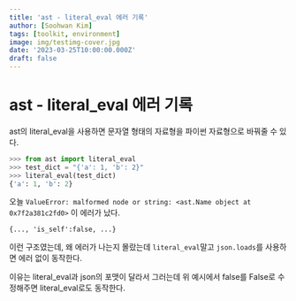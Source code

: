 ```yaml
---
title: 'ast - literal_eval 에러 기록'
author: [Soohwan Kim]
tags: [toolkit, environment]
image: img/testimg-cover.jpg
date: '2023-03-25T10:00:00.000Z'
draft: false
---
```


# ast - literal_eval 에러 기록
  
ast의 literal_eval을 사용하면 문자열 형태의 자료형을 파이썬 자료형으로 바꿔줄 수 있다.
  
```python
>>> from ast import literal_eval
>>> test_dict = "{'a': 1, 'b': 2}"
>>> literal_eval(test_dict)
{'a': 1, 'b': 2}
```
  
오늘 `ValueError: malformed node or string: <ast.Name object at 0x7f2a381c2fd0>` 이 에러가 났다.  
  
```
{..., 'is_self':false, ...}
```
  
이런 구조였는데, 왜 에러가 나는지 몰랐는데 `literal_eval`말고 `json.loads`를 사용하면 에러 없이 동작한다.  
  
이유는 literal_eval과 json의 포맷이 달라서 그러는데 위 예시에서 false를 False로 수정해주면 literal_eval로도 동작한다.
  
